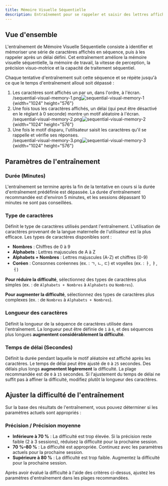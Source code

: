 ```yaml
---
title: Mémoire Visuelle Séquentielle
description: Entraînement pour se rappeler et saisir des lettres affichées séquentiellement
---
```


## Vue d'ensemble

L'entraînement de Mémoire Visuelle Séquentielle consiste à identifier et mémoriser une série de caractères affichés en séquence, puis à les rappeler après un délai défini. Cet entraînement améliore la mémoire visuelle séquentielle, la mémoire de travail, la vitesse de perception, la précision visuo-motrice et la capacité de traitement séquentiel.

Chaque tentative d'entraînement suit cette séquence et se répète jusqu'à ce que le temps d'entraînement alloué soit dépassé :

1. Les caractères sont affichés un par un, dans l'ordre, à l'écran.\
   /sequential-visual-memory-1.png![sequential-visual-memory-1](){width="1024" height="576"}
2. Une fois tous les caractères affichés, un délai (qui peut être désactivé en le réglant à 0 seconde) montre un motif aléatoire à l'écran.\
   /sequential-visual-memory-2.png![sequential-visual-memory-2](){width="1024" height="576"}
3. Une fois le motif disparu, l'utilisateur saisit les caractères qu'il se rappelle et vérifie ses réponses.\
   /sequential-visual-memory-3.png![sequential-visual-memory-3](){width="1024" height="576"}

## Paramètres de l'entraînement

### Durée (Minutes)

L'entraînement se termine après la fin de la tentative en cours si la durée d'entraînement prédéfinie est dépassée. La durée d'entraînement recommandée est d'environ 5 minutes, et les sessions dépassant 10 minutes ne sont pas conseillées.

### Type de caractères

Définit le type de caractères utilisés pendant l'entraînement. L'utilisation de caractères provenant de la langue maternelle de l'utilisateur est la plus efficace. Les types de caractères disponibles sont :

- **Nombres** : Chiffres de 0 à 9
- **Alphabets** : Lettres majuscules de A à Z
- **Alphabets + Nombres** : Lettres majuscules (A-Z) et chiffres (0-9)
- **Coréen** : Consonnes coréennes (ex. : ㄱ, ㄴ, ㄷ) et voyelles (ex. : ㅏ, ㅑ, ㅓ)

**Pour réduire la difficulté**, sélectionnez des types de caractères plus simples (ex. : de `Alphabets + Nombres` à `Alphabets` ou `Nombres`).

**Pour augmenter la difficulté**, sélectionnez des types de caractères plus complexes (ex. : de `Nombres` à `Alphabets + Nombres`).

### Longueur des caractères

Définit la longueur de la séquence de caractères utilisée dans l'entraînement. La longueur peut être définie de `1` à `6`, et des séquences plus longues **augmentent considérablement la difficulté**.

### Temps de délai (Secondes)

Définit la durée pendant laquelle le motif aléatoire est affiché après les caractères. Le temps de délai peut être ajusté de `0` à `25` secondes. Des délais plus longs **augmentent légèrement** la difficulté. La plage recommandée est de `0` à `15` secondes. Si l'ajustement du temps de délai ne suffit pas à affiner la difficulté, modifiez plutôt la longueur des caractères.

## Ajuster la difficulté de l'entraînement

Sur la base des résultats de l'entraînement, vous pouvez déterminer si les paramètres actuels sont appropriés :

### Précision / Précision moyenne

- **Inférieure à 70 %** : La difficulté est trop élevée. Si la précision reste faible (2 à 3 sessions), réduisez la difficulté pour la prochaine session.
- **70 %–80 %** : La difficulté est appropriée. Continuez avec les paramètres actuels pour la prochaine session.
- **Supérieure à 80 %** : La difficulté est trop faible. Augmentez la difficulté pour la prochaine session.

Après avoir évalué la difficulté à l'aide des critères ci-dessus, ajustez les paramètres d'entraînement dans les plages recommandées.
